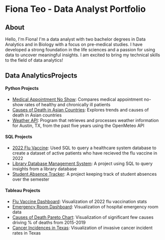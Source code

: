# Fiona Teo - Data Analyst Portfolio

## About 
Hello, I'm Fiona! I'm a data analyst with two bachelor degrees in Data Analytics and in Biology with a focus on pre-medical studies. I have developed a strong foundation in the life sciences and a passion for using data to uncover meaningful insights. I am excited to bring my technical skills to the field of data analytics!

## Data AnalyticsProjects
#### **Python Projects**
- [Medical Appointment No Show](https://github.com/fiona-teo/Medical-Appointment-No-show): Compares medical appointment no-show rates of healthy and chronically ill patients 
- [Causes of Death in Asian Countries](https://github.com/fiona-teo/Causes-of-Death-in-Asian-Countries): Explores trends and causes of death in Asian countries
- [Weather API](https://github.com/fiona-teo/Weather-Data-Analysis-and-Storage-System): Program that retrieves and processes weather information for Austin, TX, from the past five years using the OpenMeteo API

#### **SQL Projects**
- [2022 Flu Vaccine](https://github.com/fiona-teo/VaccineSQL): Used SQL to query a healthcare system database to create a dataset of active patients who have recieved the flu vaccine in 2022
- [Library Database Management System](https://github.com/fiona-teo/Library-Management-System-SQL): A project using SQL to query insights from a library database 
- [Student Absence Tracker](https://github.com/fiona-teo/StudentAbsenceTrackerSQL): A project keeping track of student absences over the semester

#### **Tableau Projects**
- [Flu Vaccine Dashboard](https://github.com/fiona-teo/Flu-Vaccine-Dashboard): Visualization of 2022 flu vaccination stats
- [Emergency Room Dashboard](https://github.com/fiona-teo/Emergency-Room-Dashboard/tree/main): Visualization of hospital emergency room data
- [Causes of Death Pareto Chart](https://github.com/fiona-teo/Causes-of-Death-Pareto-Chart): Visualization of significant few causes driving % of deaths from 2015-2019
- [Cancer Incidences in Texas]((https://github.com/fiona-teo/Cancer-Incidences-Texas-2017-2022)): Visualization of invasive cancer incident rates in Texas
